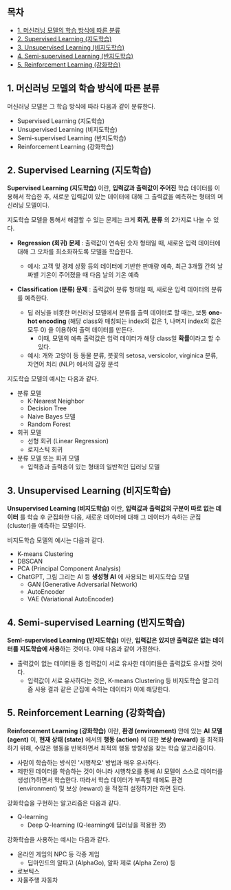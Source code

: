 ## 목차
* [1. 머신러닝 모델의 학습 방식에 따른 분류](#1-머신러닝-모델의-학습-방식에-따른-분류)
* [2. Supervised Learning (지도학습)](#2-supervised-learning-지도학습)
* [3. Unsupervised Learning (비지도학습)](#3-unsupervised-learning-비지도학습)
* [4. Semi-supervised Learning (반지도학습)](#4-semi-supervised-learning-반지도학습)
* [5. Reinforcement Learning (강화학습)](#5-reinforcement-learning-강화학습)

## 1. 머신러닝 모델의 학습 방식에 따른 분류
머신러닝 모델은 그 학습 방식에 따라 다음과 같이 분류한다.
* Supervised Learning (지도학습)
* Unsupervised Learning (비지도학습)
* Semi-supervised Learning (반지도학습)
* Reinforcement Learning (강화학습)

## 2. Supervised Learning (지도학습)
**Supervised Learning (지도학습)** 이란, **입력값과 출력값이 주어진** 학습 데이터를 이용해서 학습한 후, 새로운 입력값이 있는 데이터에 대해 그 출력값을 예측하는 형태의 머신러닝 모델이다.

지도학습 모델을 통해서 해결할 수 있는 문제는 크게 **회귀, 분류** 의 2가지로 나눌 수 있다.

* **Regression (회귀) 문제** : 출력값이 연속된 숫자 형태일 때, 새로운 입력 데이터에 대해 그 오차를 최소화하도록 모델을 학습한다.
  * 예시: 고객 및 경제 상황 등의 데이터에 기반한 판매량 예측, 최근 3개월 간의 날짜별 기온이 주어졌을 때 다음 날의 기온 예측

* **Classification (분류) 문제** : 출력값이 분류 형태일 때, 새로운 입력 데이터의 분류를 예측한다.
  * 딥 러닝을 비롯한 머신러닝 모델에서 분류를 출력 데이터로 할 때는, 보통 **one-hot encoding** (해당 class와 매칭되는 index의 값은 1, 나머지 index의 값은 모두 0) 을 이용하여 출력 데이터를 만든다.
    * 이때, 모델의 예측 출력값은 입력 데이터가 해당 class일 **확률**이라고 할 수 있다.
  * 예시: 개와 고양이 등 동물 분류, 붓꽃의 setosa, versicolor, virginica 분류, 자연어 처리 (NLP) 에서의 감정 분석

지도학습 모델의 예시는 다음과 같다.
* 분류 모델
  * K-Nearest Neighbor
  * Decision Tree
  * Naive Bayes 모델
  * Random Forest
* 회귀 모델
  * 선형 회귀 (Linear Regression)
  * 로지스틱 회귀
* 분류 모델 또는 회귀 모델
  * 입력층과 출력층이 있는 형태의 일반적인 딥러닝 모델

## 3. Unsupervised Learning (비지도학습)
**Unsupervised Learning (비지도학습)** 이란, **입력값과 출력값의 구분이 따로 없는 데이터** 를 학습 후 군집화한 다음, 새로운 데이터에 대해 그 데이터가 속하는 군집(cluster)을 예측하는 모델이다.

비지도학습 모델의 예시는 다음과 같다.
* K-means Clustering
* DBSCAN
* PCA (Principal Component Analysis)
* ChatGPT, 그림 그리는 AI 등 **생성형 AI** 에 사용되는 비지도학습 모델
  * GAN (Generative Adversarial Network)
  * AutoEncoder
  * VAE (Variational AutoEncoder)

## 4. Semi-supervised Learning (반지도학습)
**Seml-supervised Learning (반지도학습)** 이란, **입력값은 있지만 출력값은 없는 데이터를 지도학습에 사용**하는 것이다. 이때 다음과 같이 가정한다.
* 출력값이 없는 데이터들 중 입력값이 서로 유사한 데이터들은 출력값도 유사할 것이다.
  * 입력값이 서로 유사하다는 것은, K-means Clustering 등 비지도학습 알고리즘 사용 결과 같은 군집에 속하는 데이터가 이에 해당한다.

## 5. Reinforcement Learning (강화학습)
**Reinforcement Learning (강화학습)** 이란, **환경 (environment)** 안에 있는 **AI 모델 (agent)** 이, **현재 상태 (state)** 에서의 **행동 (action)** 에 대한 **보상 (reward)** 을 최적화하기 위해, 수많은 행동을 반복하면서 최적의 행동 방향성을 찾는 학습 알고리즘이다.
* 사람이 학습하는 방식인 '시행착오' 방법과 매우 유사하다.
* 제한된 데이터를 학습하는 것이 아니라 시행착오를 통해 AI 모델이 스스로 데이터를 생성(?)하면서 학습한다. 따라서 학습 데이터가 부족할 때에도 환경 (environment) 및 보상 (reward) 을 적절히 설정하기만 하면 된다.

강화학습을 구현하는 알고리즘은 다음과 같다.
* Q-learning
  * Deep Q-learning (Q-learning에 딥러닝을 적용한 것)

강화학습을 사용하는 예시는 다음과 같다.
* 온라인 게임의 NPC 등 각종 게임
  * 딥마인드의 알파고 (AlphaGo), 알파 제로 (Alpha Zero) 등
* 로보틱스
* 자율주행 자동차